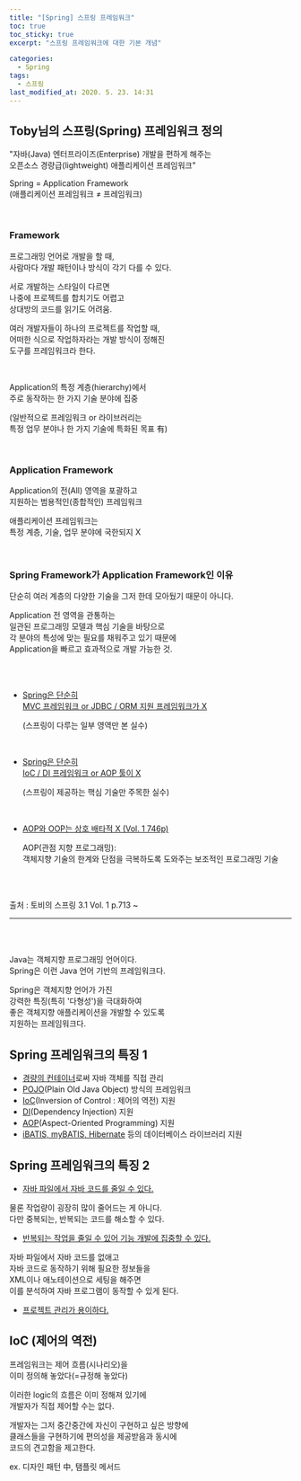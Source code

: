 ```yaml
---
title: "[Spring] 스프링 프레임워크"
toc: true
toc_sticky: true
excerpt: "스프링 프레임워크에 대한 기본 개념"

categories: 
  - Spring
tags: 
  - 스프링
last_modified_at: 2020. 5. 23. 14:31 
---
```


## Toby님의 스프링(Spring) 프레임워크 정의

"자바(Java) 엔터프라이즈(Enterprise) 개발을 편하게 해주는  
오픈소스 경량급(lightweight) 애플리케이션 프레임워크"

Spring  =  Application Framework  
(애플리케이션 프레임워크 ≠ 프레임워크)

<br/>

### Framework

프로그래밍 언어로 개발을 할 때,  
사람마다 개발 패턴이나 방식이 각기 다를 수 있다.

서로 개발하는 스타일이 다르면  
나중에 프로젝트를 합치기도 어렵고  
상대방의 코드를 읽기도 어려움.

여러 개발자들이 하나의 프로젝트를 작업할 때,  
어떠한 식으로 작업하자라는 개발 방식이 정해진  
도구를 프레임워크라 한다.

<br/>

Application의 특정 계층(hierarchy)에서  
주로 동작하는 한 가지 기술 분야에 집중  

(일반적으로 프레임워크 or 라이브러리는  
특정 업무 분야나 한 가지 기술에 특화된 목표 有)

<br/>

### Application Framework  

Application의 전(All) 영역을 포괄하고  
지원하는  범용적인(종합적인) 프레임워크

애플리케이션 프레임워크는  
특정 계층, 기술, 업무 분야에 국한되지 X

<br/>

### Spring Framework가 Application Framework인 이유 

단순히 여러 계층의 다양한 기술을 그저 한데 모아뒀기 때문이 아니다.

Application 전 영역을 관통하는  
일관된 프로그래밍 모델과 핵심 기술을 바탕으로  
각 분야의 특성에 맞는 필요를 채워주고 있기 때문에  
Application을 빠르고 효과적으로 개발 가능한 것.

<br/>
<br/>

- <U>Spring은 단순히  
  MVC 프레임워크 or JDBC / ORM 지원 프레임워크가 X</U>

  (스프링이 다루는 일부 영역만 본 실수)

<br/>

- <U>Spring은 단순히  
  IoC / DI 프레임워크 or AOP 툴이 X</U>  

  (스프링이 제공하는 핵심 기술만 주목한 실수)

<br/>

- <U>AOP와 OOP는 상호 배타적 X (Vol. 1 746p)</U>

  AOP(관점 지향 프로그래밍):  
  객체지향 기술의 한계와 단점을 극복하도록 도와주는 보조적인 프로그래밍 기술

<br/>
<br/>  

출처 : 토비의 스프링 3.1 Vol. 1 p.713 ~

----------------------------------------------------------------------------------------------------

<br/>
<br/>

Java는 객체지향 프로그래밍 언어이다.  
Spring은 이런 Java 언어 기반의 프레임워크다. 

Spring은 객체지향 언어가 가진  
강력한 특징(특히 '다형성')을 극대화하여  
좋은 객체지향 애플리케이션을 개발할 수 있도록  
지원하는 프레임워크다.

## Spring 프레임워크의 특징 1

- <U>경량의 컨테이너</U>로써 자바 객체를 직접 관리  
- <U>POJO</U>(Plain Old Java Object) 방식의 프레임워크  
- <U>IoC</U>(Inversion of Control : 제어의 역전) 지원  
- <U>DI</U>(Dependency Injection) 지원  
- <U>AOP</U>(Aspect-Oriented Programming) 지원
- <U>iBATIS, myBATIS, Hibernate</U> 등의 데이터베이스 라이브러리 지원

## Spring 프레임워크의 특징 2  

- <U>자바 파일에서 자바 코드를 줄일 수 있다.</U>  

물론 작업량이 굉장히 많이 줄어드는 게 아니다.  
다만 중복되는, 반복되는 코드를 해소할 수 있다. 

- <U>반복되는 작업을 줄일 수 있어 기능 개발에 집중할 수 있다.</U>

자바 파일에서 자바 코드를 없애고  
자바 코드로 동작하기 위해 필요한 정보들을  
XML이나 애노테이션으로 세팅을 해주면  
이를 분석하여 자바 프로그램이 동작할 수 있게 된다.

- <U>프로젝트 관리가 용이하다.</U>





## IoC (제어의 역전)

프레임워크는 제어 흐름(시나리오)을  
이미 정의해 놓았다(=규정해 놓았다)  

이러한 logic의 흐름은 이미 정해져 있기에  
개발자가 직접 제어할 수는 없다.

개발자는 그저 중간중간에 자신이 구현하고 싶은 방향에  
클래스들을 구현하기에 편의성을 제공받음과 동시에  
코드의 견고함을 제고한다.  

ex. 디자인 패턴 中, 탬플릿 메서드



